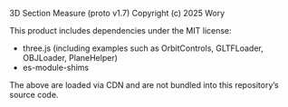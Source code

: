 3D Section Measure (proto v1.7)
Copyright (c) 2025 Wory

This product includes dependencies under the MIT license:
- three.js (including examples such as OrbitControls, GLTFLoader, OBJLoader, PlaneHelper)
- es-module-shims

The above are loaded via CDN and are not bundled into this repository’s source code.
